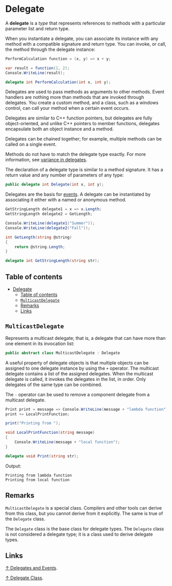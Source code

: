 # Delegate

A **delegate** is a *type* that represents references to methods with a particular parameter list and return type.

When you instantiate a delegate, you can associate its instance with any method with a compatible signature and return type. You can invoke, or call, the method through the delegate instance:

```csharp
PerformCalculation function = (x, y) => x + y;

var result = function(1, 2);
Console.WriteLine(result);

delegate int PerformCalculation(int x, int y);
```

Delegates are used to pass methods as arguments to other methods. Event handlers are nothing more than methods that are invoked through delegates. You create a custom method, and a class, such as a windows control, can call your method when a certain event occurs.

Delegates are similar to C++ function pointers, but delegates are fully object-oriented, and unlike C++ pointers to member functions, delegates encapsulate both an object instance and a method.

Delegates can be chained together; for example, multiple methods can be called on a single event.

Methods do not have to match the delegate type exactly. For more information, see [variance in delegates](../covariance-and-contravariance.md).

The declaration of a delegate type is similar to a method signature. It has a return value and any number of parameters of any type:

```csharp
public delegate int Delegate(int x, int y);
```

Delegates are the basis for [events](../keywords/event.md). A delegate can be instantiated by associating it either with a named or anonymous method.

```csharp
GetStringLength delegate1 = x => x.Length;
GetStringLength delegate2 = GetLength;

Console.WriteLine(delegate1("Summer"));
Console.WriteLine(delegate2("Fall"));

int GetLength(string @string)
{
    return @string.Length;
}

delegate int GetStringLength(string str);
```

## Table of contents

- [Delegate](#delegate)
  - [Table of contents](#table-of-contents)
  - [`MulticastDelegate`](#multicastdelegate)
  - [Remarks](#remarks)
  - [Links](#links)

## `MulticastDelegate`

Represents a multicast delegate; that is, a delegate that can have more than one element in its invocation list:

```csharp
public abstract class MulticastDelegate : Delegate
```

A useful property of delegate objects is that multiple objects can be assigned to one delegate instance by using the `+` operator. The multicast delegate contains a list of the assigned delegates. When the multicast delegate is called, it invokes the delegates in the list, in order. Only delegates of the same type can be combined.

The `-` operator can be used to remove a component delegate from a multicast delegate.

```csharp
Print print = message => Console.WriteLine(message + "lambda function");
print += LocalPrintFunction;

print("Printing from ");

void LocalPrintFunction(string message)
{
    Console.WriteLine(message + "local function");
}

delegate void Print(string str);
```

Output:

```output
Printing from lambda function
Printing from local function
```

## Remarks

`MulticastDelegate` is a special class. Compilers and other tools can derive from this class, but you cannot derive from it explicitly. The same is true of the `Delegate` class.

The `Delegate` class is the base class for delegate types. The `Delegate` class is not considered a delegate type; it is a class used to derive delegate types.

## Links

[↑ Delegates and Events](https://csharpindepth.com/Articles/Events).

[↑ Delegate Class](https://docs.microsoft.com/en-us/dotnet/api/system.delegate).
